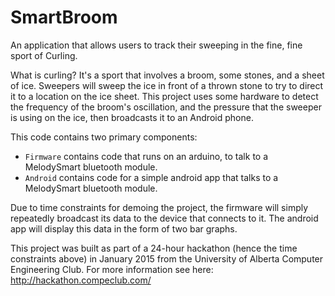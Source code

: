 # SmartBroom
An application that allows users to track their sweeping in the fine, fine sport of Curling.

What is curling? It's a sport that involves a broom, some stones, and a sheet of ice. Sweepers will
sweep the ice in front of a thrown stone to try to direct it to a location on the ice sheet. This
project uses some hardware to detect the frequency of the broom's oscillation, and the pressure that
the sweeper is using on the ice, then broadcasts it to an Android phone.

This code contains two primary components:
* `Firmware` contains code that runs on an arduino, to talk to a MelodySmart bluetooth module.
* `Android` contains code for a simple android app that talks to a MelodySmart bluetooth module.

Due to time constraints for demoing the project, the firmware will simply repeatedly broadcast its data
to the device that connects to it. The android app will display this data in the form of two bar graphs.

This project was built as part of a 24-hour hackathon (hence the time constraints above) in January 2015 
from the University of Alberta Computer Engineering Club. For more information see here: http://hackathon.compeclub.com/
